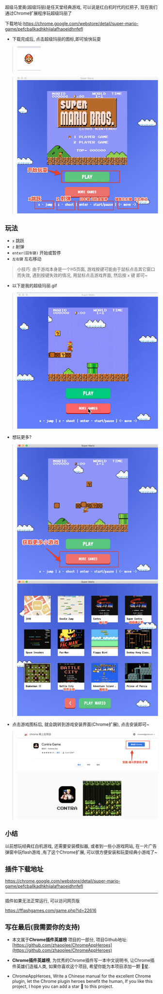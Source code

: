 超级马里奥(超级玛丽)是任天堂经典游戏, 可以说是红白机时代的扛把子, 现在我们通过Chrome扩展程序玩超级玛丽了

下载地址:https://chrome.google.com/webstore/detail/super-mario-game/pefcballkadhkhjialafhaoeidhnfefl

- 下载完成后, 点击超级玛丽的图标,即可愉快玩耍
> ![超级玛丽](https://raw.githubusercontent.com/zhaoolee/GraphBed/master/ChromeAppHeroes/03e695c308324b3a826e651133d9ab8f.png)

> ![](https://raw.githubusercontent.com/zhaoolee/GraphBed/master/ChromeAppHeroes/c69cf9a20db14fa4832d4601d153fbae.png)

## 玩法
- `x` 跳跃
- `z` 射弹
- `enter(回车键)` 开始或暂停
- `左右键` 左右移动


> 小技巧: 由于游戏本身是一个H5页面, 游戏按键可能由于鼠标点击其它窗口而失效, 遇到按键失效的情况, 用鼠标点击游戏界面, 然后按 `x` 键 即可~

- 以下是我的超级玛丽.gif
> ![超级玛丽.gif](https://raw.githubusercontent.com/zhaoolee/GraphBed/master/ChromeAppHeroes/4b513e8e2ae84e56b9269e5f395893cc.gif)

- 想玩更多?
> ![](https://raw.githubusercontent.com/zhaoolee/GraphBed/master/ChromeAppHeroes/c7519c6f51704e50b7b9549ebf3394ee.png)
> ![](https://raw.githubusercontent.com/zhaoolee/GraphBed/master/ChromeAppHeroes/1637df24fed346ce993906016a7e2c71.png)

- 点击游戏图标后, 就会跳转到游戏安装界面(Chrome扩展), 点击安装即可~
> ![](https://raw.githubusercontent.com/zhaoolee/GraphBed/master/ChromeAppHeroes/d9c3e4c6d5544118bfc1d4b41e03e2fd.png)

## 小结
以前想玩经典红白机游戏, 还需要安装模拟器, 或者到一些小游戏网站, 在一片广告弹窗中玩flash游戏 ,有了这个Chrome扩展, 可以很方便安装和玩耍经典小游戏了~

## 插件下载地址
https://chrome.google.com/webstore/detail/super-mario-game/pefcballkadhkhjialafhaoeidhnfefl


---


插件如果无法正常运行, 可以访问网页版

https://fflashgames.com/game.php?id=22616

## 写在最后(我需要你的支持)
- 本文属于**Chrome插件英雄榜** 项目的一部分, 项目Github地址: [https://github.com/zhaoolee/ChromeAppHeroes](https://github.com/zhaoolee/ChromeAppHeroes)

- **Chrome插件英雄榜**, 为优秀的Chrome插件写一本中文说明书, 让Chrome插件英雄们造福人类, 如果你喜欢这个项目, 希望你能为本项目添加一颗 🌟星.

- ChromeAppHeroes, Write a Chinese manual for the excellent Chrome plugin, let the Chrome plugin heroes benefit the human, If you like this project, I hope you can add a star 🌟 to this project.




